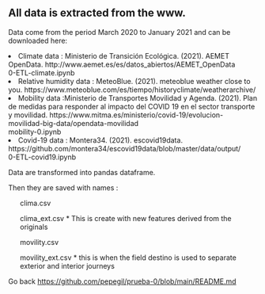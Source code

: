 <h2>All data is extracted from the www.</h2>

<p>Data come from the period March 2020 to January 2021 and can be downloaded here:</p>

  <li> Climate data : Ministerio de Transición Ecológica. (2021). AEMET OpenData. http://www.aemet.es/es/datos_abiertos/AEMET_OpenData </li>
      0-ETL-climate.ipynb
  <li> Relative humidity data : MeteoBlue. (2021). meteoblue weather close to you. https://www.meteoblue.com/es/tiempo/historyclimate/weatherarchive/ </li>
  <li>Mobility data :Ministerio de Transportes Movilidad y Agenda. (2021). Plan de medidas para responder al impacto del COVID 19 en el sector transporte y movilidad. https://www.mitma.es/ministerio/covid-19/evolucion-movilidad-big-data/opendata-movilidad </li>
  mobility-0.ipynb
  <li> Covid-19 data :   Montera34. (2021). escovid19data. https://github.com/montera34/escovid19data/blob/master/data/output/</li>
0-ETL-covid19.ipynb
<p>
  
</p>

<p> Data are transformed into pandas dataframe. </p>
<p> Then they are saved with names : </p>
<ul> clima.csv </ul>
<ul>clima_ext.csv * This is create with new features derived from the originals</ul>
<ul>movility.csv </ul>
<ul>movility_ext.csv * this is when the field destino is used to separate exterior and interior journeys   </ul>

Go back https://github.com/pepegil/prueba-0/blob/main/README.md

